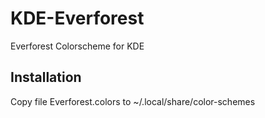 # KDE-Everforest
Everforest Colorscheme for KDE
## Installation
Copy file Everforest.colors to ~/.local/share/color-schemes
